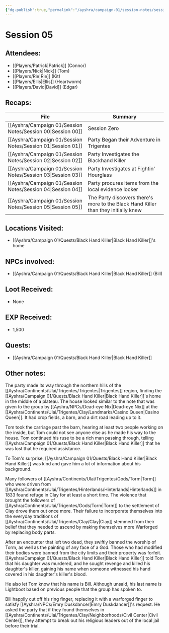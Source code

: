 ```yaml
---
{"dg-publish":true,"permalink":"/ayshra/campaign-01/session-notes/session-05/","dgShowLocalGraph":true}
---
```


# Session 05

## Attendees:
- [[Players/Patrick\|Patrick]] (Connor)
- [[Players/Nick\|Nick]] (Tom)
- [[Players/Rie\|Rie]] (Kit)
- [[Players/Ellis\|Ellis]] (Heartworm)
- [[Players/David\|David]] (Edgar)


## Recaps:
| File                                                           | Summary                                                                            |
| -------------------------------------------------------------- | ---------------------------------------------------------------------------------- |
| [[Ayshra/Campaign 01/Session Notes/Session 00\|Session 00]] | Session Zero                                                                       |
| [[Ayshra/Campaign 01/Session Notes/Session 01\|Session 01]] | Party Began their Adventure in Trigentes                                           |
| [[Ayshra/Campaign 01/Session Notes/Session 02\|Session 02]] | Party Investigates the Blackhand Killer                                            |
| [[Ayshra/Campaign 01/Session Notes/Session 03\|Session 03]] | Party Investigates at Fightin' Hourglass                                           |
| [[Ayshra/Campaign 01/Session Notes/Session 04\|Session 04]] | Party procures items from the local evidence locker                                |
| [[Ayshra/Campaign 01/Session Notes/Session 05\|Session 05]] | The Party discovers there's more to the Black Hand Killer than they initially knew |


## Locations Visited:
- [[Ayshra/Campaign 01/Quests/Black Hand Killer\|Black Hand Killer]]'s home
## NPCs involved:
- [[Ayshra/Campaign 01/Quests/Black Hand Killer\|Black Hand Killer]] (Bill)
## Loot Received:
- None
## EXP Received:
- 1,500
## Quests:
- [[Ayshra/Campaign 01/Quests/Black Hand Killer\|Black Hand Killer]]

## Other notes:

The party made its way through the northern hills of the [[Ayshra/Continents/Ulai/Trigentes/Trigentes\|Trigentes]] region, finding the [[Ayshra/Campaign 01/Quests/Black Hand Killer\|Black Hand Killer]]'s home in the middle of a plateau. The house looked similar to the note that was given to the group by [[Ayshra/NPCs/Dead-eye Nix\|Dead-eye Nix]] at the [[Ayshra/Continents/Ulai/Trigentes/Clay/Landmarks/Casino Queen\|Casino Queen]]. It had crop fields, a barn, and a dirt road leading up to it. 

Tom took the carriage past the barn, hearing at least two people working on the inside, but Tom could not see anyone else as he made his way to the house. Tom continued his ruse to be a rich man passing through, telling [[Ayshra/Campaign 01/Quests/Black Hand Killer\|Black Hand Killer]] that he was lost that he required assistance.

To Tom's surprise, [[Ayshra/Campaign 01/Quests/Black Hand Killer\|Black Hand Killer]] was kind and gave him a lot of information about his background. 

Many followers of [[Ayshra/Continents/Ulai/Trigentes/Gods/Torm\|Torm]] who were driven from [[Ayshra/Continents/Ulai/Trigentes/Hinterlands/Hinterlands\|Hinterlands]] in 1833 found refuge in Clay for at least a short time. The violence that brought the followers of [[Ayshra/Continents/Ulai/Trigentes/Gods/Torm\|Torm]] to the settlement of Clay drove them out once more. Their failure to incorporate themselves into the everyday traditions of [[Ayshra/Continents/Ulai/Trigentes/Clay/Clay\|Clay]] stemmed from their belief that they needed to ascend by making themselves more Warforged by replacing body parts. 

After an encounter that left two dead, they swiftly banned the worship of Torm, as well as the painting of any face of a God. Those who had modified their bodies were banned from the city limits and their property was forfeit. [[Ayshra/Campaign 01/Quests/Black Hand Killer\|Black Hand Killer]] told Tom that his daughter was murdered, and he sought revenge and killed his daughter's killer, gaining his name when someone witnessed his hand covered in his daughter's killer's blood.

He also let Tom know that his name is Bill. Although unsaid, his last name is Lightboot based on previous people that the group has spoken to. 

Bill happily cut off his ring finger, replacing it with a warforged finger to satisfy [[Ayshra/NPCs/Emry Duskdancer\|Emry Duskdancer]]'s request. He asked the party that if they found themselves in [[Ayshra/Continents/Ulai/Trigentes/Clay/Neighborhoods/Civil Center\|Civil Center]], they attempt to break out his religious leaders out of the local jail before their trial. 